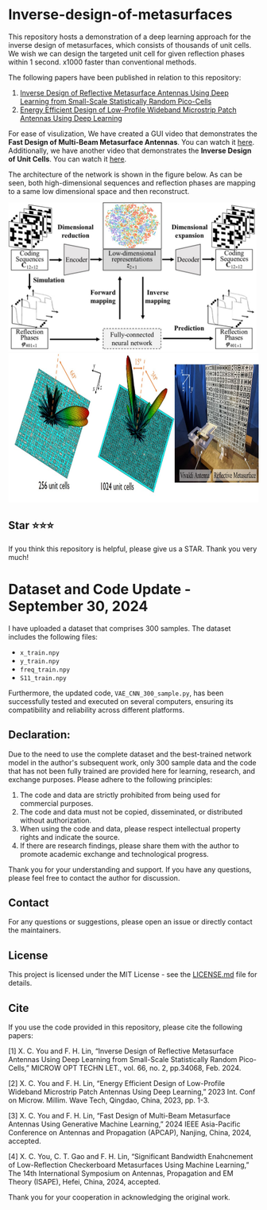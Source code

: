 # Inverse-design-of-metasurfaces
This repository hosts a demonstration of a deep learning approach for the inverse design of metasurfaces, which consists of thousands of unit cells.
We wish we can design the targeted unit cell for given reflection phases within 1 second. x1000 faster than conventional methods.

The following papers have been published in relation to this repository:
1. [Inverse Design of Reflective Metasurface Antennas Using Deep Learning from Small-Scale Statistically Random Pico-Cells](https://onlinelibrary.wiley.com/doi/full/10.1002/mop.34068)
2. [Energy Efficient Design of Low-Profile Wideband Microstrip Patch Antennas Using Deep Learning](https://ieeexplore.ieee.org/document/10276793)

For ease of visulization,
We have created a GUI video that demonstrates the **Fast Design of Multi-Beam Metasurface Antennas**. You can watch it [here](https://www.bilibili.com/video/BV1DbHDerEY6/?spm_id_from=333.999.0.0).
Additionally, we have another video that demonstrates the **Inverse Design of Unit Cells**. You can watch it [here](https://www.bilibili.com/video/BV1Bx4y1D7LF/?spm_id_from=333.999.0.0&vd_source=07c2e4f919ec533eb2ddf652d4ab4c9b).

The architecture of the network is shown in the figure below. As can be seen, both high-dimensional sequences and reflection phases are mapping to a same low dimensional space and then reconstruct.

<img src="network.jpg" alt="VEA network" style="width:500px;height:300px;">
<img src="single-beam reflective metasurface.jpg" alt="single-beam reflective metasurface" style="width:850px;height:300px;">


## Star ⭐⭐⭐
If you think this repository is helpful, please give us a STAR. Thank you very much!

# Dataset and Code Update - September 30, 2024

I have uploaded a dataset that comprises 300 samples. The dataset includes the following files:

- `x_train.npy`
- `y_train.npy`
- `freq_train.npy`
- `S11_train.npy`

Furthermore, the updated code, `VAE_CNN_300_sample.py`, has been successfully tested and executed on several computers, ensuring its compatibility and reliability across different platforms.

## Declaration:

Due to the need to use the complete dataset and the best-trained network model in the author's subsequent work, only 300 sample data and the code that has not been fully trained are provided here for learning, research, and exchange purposes. Please adhere to the following principles:

1. The code and data are strictly prohibited from being used for commercial purposes.
2. The code and data must not be copied, disseminated, or distributed without authorization.
3. When using the code and data, please respect intellectual property rights and indicate the source.
4. If there are research findings, please share them with the author to promote academic exchange and technological progress.

Thank you for your understanding and support. If you have any questions, please feel free to contact the author for discussion.

## Contact

For any questions or suggestions, please open an issue or directly contact the maintainers.

## License

This project is licensed under the MIT License - see the [LICENSE.md](LICENSE.md) file for details.

## Cite
If you use the code provided in this repository, please cite the following papers:

[1] X. C. You and F. H. Lin, “Inverse Design of Reflective Metasurface Antennas Using Deep Learning from Small-Scale Statistically Random Pico-Cells,” MICROW OPT TECHN LET., vol. 66, no. 2, pp.34068, Feb. 2024.

[2] X. C. You and F. H. Lin, “Energy Efficient Design of Low-Profile Wideband Microstrip Patch Antennas Using Deep Learning,” 2023 Int. Conf on Microw. Millim. Wave Tech, Qingdao, China, 2023, pp. 1-3.

[3] X. C. You and F. H. Lin, “Fast Design of Multi-Beam Metasurface Antennas Using Generative Machine Learning,” 2024 IEEE Asia-Pacific Conference on Antennas and Propagation (APCAP), Nanjing, China, 2024, accepted.

[4] X. C. You, C. T. Gao and F. H. Lin, “Significant Bandwidth Enahcnement of Low-Reflection Checkerboard Metasurfaces Using Machine Learning,” The 14th International Symposium on Antennas, Propagation and EM Theory (ISAPE), Hefei, China, 2024, accepted.


Thank you for your cooperation in acknowledging the original work.
